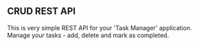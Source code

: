 ## CRUD REST API
   This is very simple REST API for your 'Task Manager' application.\
   Manage your tasks - add, delete and mark as completed.
